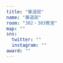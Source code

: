 ```yaml
---
title: "華道部"
name: "華道部"
room: "302・303教室"
map: ""
sns:
  twitter: ""
  instagram: ""
award: ""
---
```



